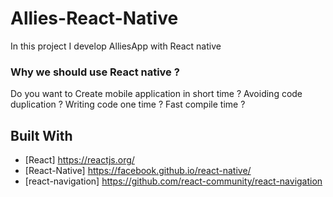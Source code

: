 # Allies-React-Native

In this project I develop AlliesApp with React native

### Why we should use React native ? 

Do you want to 
Create mobile application in short time ?
Avoiding code duplication ? 
Writing code one time ?
Fast compile time ? 

## Built With
* [React] https://reactjs.org/
* [React-Native] https://facebook.github.io/react-native/
* [react-navigation] https://github.com/react-community/react-navigation
